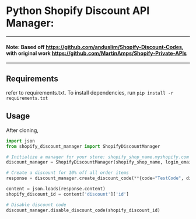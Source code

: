 # Python Shopify Discount API Manager:

---
#### Note: Based off https://github.com/anduslim/Shopify-Discount-Codes, with original work https://github.com/MartinAmps/Shopify-Private-APIs
---

## Requirements

refer to requirements.txt. To install dependencies, run `pip install -r requirements.txt`

## Usage

After cloning, 
```python
import json
from shopify_discount_manager import ShopifyDiscountManager

# Initialize a manager for your store: shopify_shop_name.myshopify.com
discount_manager = ShopifyDiscountManager(shopify_shop_name, login_email, password)

# Create a discount for 10% off all order items
response = discount_manager.create_discount_code(**{code="TestCode", discount_type='percentage', value=10})

content = json.loads(response.content)
shopify_discount_id = content['discount']['id']

# Disable discount code
discount_manager.disable_discount_code(shopify_discount_id)
 ```
